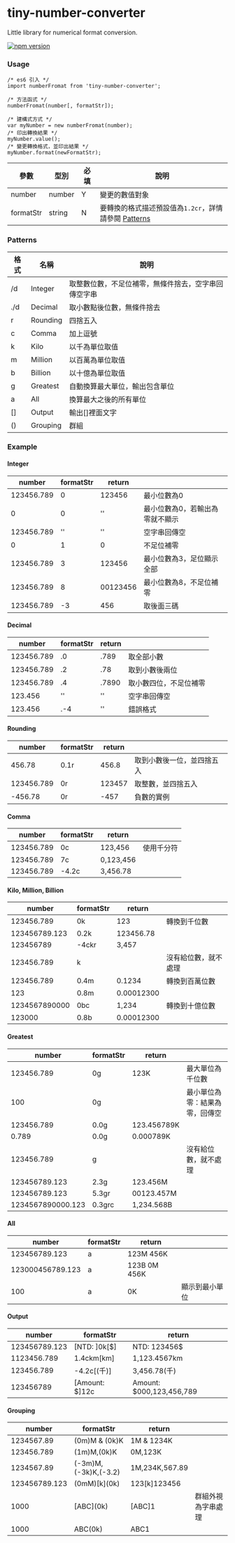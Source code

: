 # tiny-number-converter
Little library for numerical format conversion.

[![npm version](https://badge.fury.io/js/tiny-number-converter.svg)](https://badge.fury.io/js/tiny-number-converter)

### Usage


```javascript=
/* es6 引入 */
import numberFromat from 'tiny-number-converter';

/* 方法函式 */
numberFromat(number[, formatStr]);

/* 建構式方式 */
var myNumber = new numberFromat(number);
/* 印出轉換結果 */
myNumber.value();
/* 變更轉換格式，並印出結果 */
myNumber.format(newFormatStr);
```

| 參數 | 型別 | 必填 | 說明 |
|----|----|----|----|
| number | number | Y | 變更的數值對象 |
| formatStr | string | N | 要轉換的格式描述預設值為`1.2cr`，詳情請參閱 [Patterns](#Patterns) |



### Patterns

| 格式  | 名稱       | 說明 |
|----|---------------|------------------------------------------------------|
| /d  | Integer       | 取整數位數，不足位補零，無條件捨去，空字串回傳空字串 |
| ./d | Decimal  | 取小數點後位數，無條件捨去                         |
| r  | Rounding      | 四捨五入                                           |
| c  | Comma         | 加上逗號                                           |
| k  | Kilo          | 以千為單位取值                                     |
| m  | Million       | 以百萬為單位取值                                   |
| b  | Billion       | 以十億為單位取值                                   |
| g  | Greatest      | 自動換算最大單位，輸出包含單位                                   |
| a  | All           | 換算最大之後的所有單位                             |
| [] | Output        | 輸出[]裡面文字                                     |
| () | Grouping      | 群組                                               |

### Example


#### Integer


| number | formatStr  | return | |
| -------- | -------- | -------- |-------- |
| 123456.789     | 0     | 123456     |最小位數為0|
|0|0|''|最小位數為0，若輸出為零就不顯示|
|123456.789| ''| ''|空字串回傳空|
|0| 1| 0|不足位補零|
|123456.789|3|123456|最小位數為3，足位顯示全部|
|123456.789| 8|00123456|最小位數為8，不足位補零|
|123456.789|-3|456|取後面三碼|

#### Decimal

| number | formatStr  | return | |
| -------- | -------- | -------- |-------- |
|123456.789|.0|.789|取全部小數|
|123456.789|.2|.78|取到小數後兩位|
|123456.789|.4|.7890|取小數四位，不足位補零|
|123.456| ''| ''|空字串回傳空|
|123.456|.-4| ''|錯誤格式|


#### Rounding
| number   | formatStr| return   |         |
| -------- | -------- | -------- |-------- |
|456.78|0.1r| 456.8|取到小數後一位，並四捨五入|
|123456.789|0r| 123457|取整數，並四捨五入|
|-456.78|0r| -457|負數的實例|

#### Comma
| number   | formatStr| return   |         |
| -------- | -------- | -------- |-------- |
|123456.789|0c|123,456|使用千分符|
|123456.789|7c|0,123,456||
|123456.789|-4.2c|3,456.78||

#### Kilo, Million, Billion
| number   | formatStr| return   |         |
| -------- | -------- | -------- |-------- |
|123456.789|0k|123|轉換到千位數|
|123456789.123|0.2k|123456.78||
|123456789|-4ckr|3,457||
|123456.789|k||沒有給位數，就不處理|
|123456.789|0.4m|0.1234|轉換到百萬位數|
|123|0.8m|0.00012300||
|1234567890000|0bc|1,234|轉換到十億位數|
|123000|0.8b|0.00012300||

#### Greatest
| number   | formatStr| return   |         |
| -------- | -------- | -------- |-------- |
|123456.789|0g|123K|最大單位為千位數|
|100|0g||最小單位為零：結果為零，回傳空|
|123456.789|0.0g|123.456789K||
|0.789|0.0g|0.000789K||
|123456.789|g||沒有給位數，就不處理|
|123456789.123|2.3g|123.456M||
|123456789.123|5.3gr|00123.457M||
|1234567890000.123|0.3grc|1,234.568B||

#### All
| number   | formatStr| return   |         |
| -------- | -------- | -------- |--------
|123456789.123|a|123M 456K||
|123000456789.123|a|123B 0M 456K||
|100|a|0K|顯示到最小單位|


#### Output
| number   | formatStr| return   |
| -------- | -------- | -------- |
|123456789.123|\[NTD: \]0k\[$\]|NTD: 123456$|
|1123456.789|1.4ckm\[km\]|1,123.4567km|
|123456.789|-4.2c\[(千)\]|3,456.78(千)|
|123456789|\[Amount: $\]12c|Amount: $000,123,456,789|

#### Grouping
| number   | formatStr| return   ||
| -------- | -------- | -------- |-- |
|1234567.89|(0m)M & (0k)K|1M & 1234K||
|123456.789|(1m)M,(0k)K|0M,123K||
|1234567.89|(-3m)M,(-3k)K,(-3.2)|1M,234K,567.89||
|123456789.123|(0mM)\[k\](0k)|123\[k\]123456||
|1000|\[ABC\](0k)|\[ABC\]1|群組外視為字串處理|
|1000|ABC(0k)|ABC1||